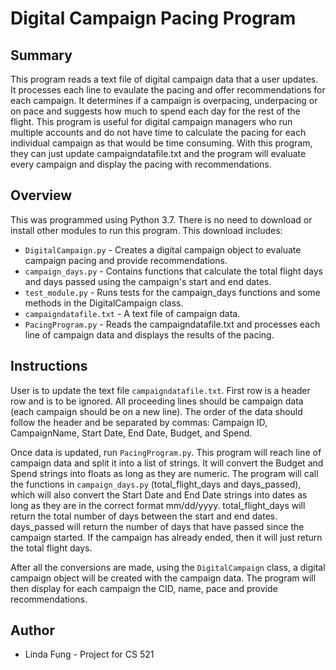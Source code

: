 # Digital Campaign Pacing Program

## Summary
This program reads a text file of digital campaign data that a user updates. It processes each line to evaulate the pacing and offer recommendations for each campaign. It determines if a campaign is overpacing, underpacing or on pace and suggests how much to spend each day for the rest of the flight. This program is useful for digital campaign managers who run multiple accounts and do not have time to calculate the pacing for each individual campaign as that would be time consuming. With this program, they can just update campaigndatafile.txt and the program will evaluate every campaign and display the pacing with recommendations.

## Overview
This was programmed using Python 3.7.
There is no need to download or install other modules to run this program.
This download includes:
- `DigitalCampaign.py` - Creates a digital campaign object to evaluate campaign pacing and provide recommendations.
- `campaign_days.py` - Contains functions that calculate the total flight days and days passed using the campaign's start and end dates.
- `test_module.py` - Runs tests for the campaign_days functions and some methods in the DigitalCampaign class.
- `campaigndatafile.txt` - A text file of campaign data.
- `PacingProgram.py` - Reads the campaigndatafile.txt and processes each line of campaign data and displays the results of the pacing.
     
## Instructions
User is to update the text file `campaigndatafile.txt`. First row is a header row and is to be ignored. All proceeding lines should be campaign data (each campaign should be on a new line). The order of the data should follow the header and be separated by commas: Campaign ID, CampaignName, Start Date, End Date, Budget, and Spend.

Once data is updated, run `PacingProgram.py`. This program will reach line of campaign data and split it into a list of strings. It will convert the Budget and Spend strings into floats as long as they are numeric. The program will call the functions in `campaign_days.py` (total_flight_days and days_passed), which will also convert the Start Date and End Date strings into dates as long as they are in the correct format mm/dd/yyyy. total_flight_days will return the total number of days between the start and end dates. days_passed will return the number of days that have passed since the campaign started. If the campaign has already ended, then it will just return the total flight days.

After all the conversions are made, using the `DigitalCampaign` class, a digital campaign object will be created with the campaign data. The program will then display for each campaign the CID, name, pace and provide recommendations.

## Author
* Linda Fung - Project for CS 521
